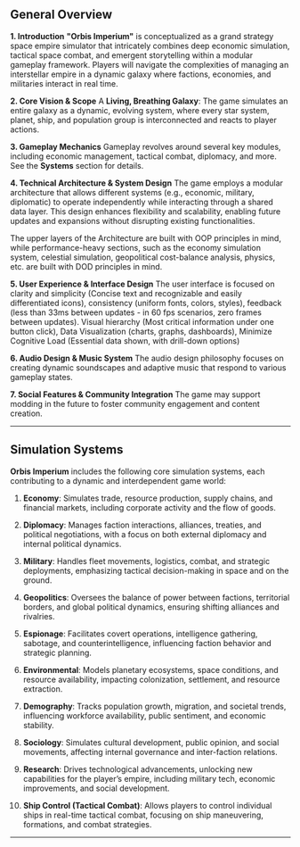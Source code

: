 ## General Overview

**1. Introduction**
**"Orbis Imperium"** is conceptualized as a grand strategy space empire simulator that intricately combines deep economic simulation, tactical space combat, and emergent storytelling within a modular gameplay framework. Players will navigate the complexities of managing an interstellar empire in a dynamic galaxy where factions, economies, and militaries interact in real time.

**2. Core Vision & Scope**
A **Living, Breathing Galaxy**: The game simulates an entire galaxy as a dynamic, evolving system, where every star system, planet, ship, and population group is interconnected and reacts to player actions.

**3. Gameplay Mechanics**
Gameplay revolves around several key modules, including economic management, tactical combat, diplomacy, and more. See the **Systems** section for details.

**4. Technical Architecture & System Design**
The game employs a modular architecture that allows different systems (e.g., economic, military, diplomatic) to operate independently while interacting through a shared data layer. This design enhances flexibility and scalability, enabling future updates and expansions without disrupting existing functionalities.

The upper layers of the Architecture are built with OOP principles in mind, while performance-heavy sections, such as the economy simulation system, celestial simulation, geopolitical cost-balance analysis, physics, etc. are built with DOD principles in mind.

**5. User Experience & Interface Design**
The user interface is focused on clarity and simplicity (Concise text and recognizable and easily differentiated icons), consistency (uniform fonts, colors, styles), feedback (less than 33ms between updates - in 60 fps scenarios, zero frames between updates). Visual hierarchy (Most critical information under one button click), Data Visualization (charts, graphs, dashboards), Minimize Cognitive Load (Essential data shown, with drill-down options)

**6. Audio Design & Music System**
The audio design philosophy focuses on creating dynamic soundscapes and adaptive music that respond to various gameplay states.

**7. Social Features & Community Integration**
The game may support modding in the future to foster community engagement and content creation.

---

## Simulation Systems

**Orbis Imperium** includes the following core simulation systems, each contributing to a dynamic and interdependent game world:

1. **Economy**: Simulates trade, resource production, supply chains, and financial markets, including corporate activity and the flow of goods.
    
2. **Diplomacy**: Manages faction interactions, alliances, treaties, and political negotiations, with a focus on both external diplomacy and internal political dynamics.
    
3. **Military**: Handles fleet movements, logistics, combat, and strategic deployments, emphasizing tactical decision-making in space and on the ground.
    
4. **Geopolitics**: Oversees the balance of power between factions, territorial borders, and global political dynamics, ensuring shifting alliances and rivalries.
    
5. **Espionage**: Facilitates covert operations, intelligence gathering, sabotage, and counterintelligence, influencing faction behavior and strategic planning.
    
6. **Environmental**: Models planetary ecosystems, space conditions, and resource availability, impacting colonization, settlement, and resource extraction.
    
7. **Demography**: Tracks population growth, migration, and societal trends, influencing workforce availability, public sentiment, and economic stability.
    
8. **Sociology**: Simulates cultural development, public opinion, and social movements, affecting internal governance and inter-faction relations.
    
9. **Research**: Drives technological advancements, unlocking new capabilities for the player’s empire, including military tech, economic improvements, and social development.
    
10. **Ship Control (Tactical Combat)**: Allows players to control individual ships in real-time tactical combat, focusing on ship maneuvering, formations, and combat strategies.
    

---

